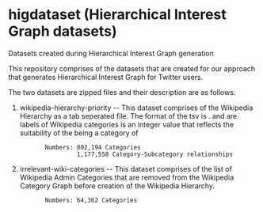 higdataset (Hierarchical Interest Graph datasets)
==========

Datasets created during Hierarchical Interest Graph generation

This repository comprises of the datasets that are created for our approach that generates 
Hierarchical Interest Graph for Twitter users.

The two datasets are zipped files and their description are as follows:

1. wikipedia-hierarchy-priority -- This dataset comprises of the Wikipedia Hierarchy as a tab seperated file. The format of
              the tsv is <sub-category><tab><category><tab><priority>. 
              <sub-category> and <category> are labels of Wikipedia categories
              <priority> is an integer value that reflects the suitability of the <category> being a category of <sub-category>

              Numbers: 802,194 Categories 
                       1,177,558 Category-Subcategory relationships
2. irrelevant-wiki-categories -- This dataset comprises of the list of Wikipedia Admin Categories that are removed
              from the Wikipedia Category Graph before creation of the Wikipedia Hierarchy. 

              Numbers: 64,362 Categories

      

